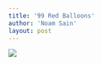 ```yaml
---
title: '99 Red Balloons'
author: 'Noam Sain'
layout: post
---
```


![](https://3.bp.blogspot.com/_8aN4krk1nsk/TG_GYsaTQEI/AAAAAAAAAdg/Y_lMFR2M8Bs/s1600/20100325.jpg)
